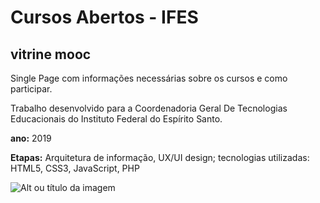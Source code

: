 # Cursos Abertos - IFES
## vitrine mooc

Single Page com informações necessárias sobre os cursos e como participar. 

Trabalho desenvolvido para a Coordenadoria Geral De Tecnologias Educacionais do Instituto Federal do Espírito Santo.

**ano:** 2019

**Etapas:**
Arquitetura de informação, UX/UI design;
tecnologias utilizadas: HTML5, CSS3, JavaScript, PHP

![Alt ou título da imagem](/vitrine.png)

